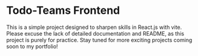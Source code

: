 
# Todo-Teams Frontend
This is a simple project designed to sharpen skills in React.js with vite. Please excuse the lack of detailed documentation and README, as this project is purely for practice. Stay tuned for more exciting projects coming soon to my portfolio!

